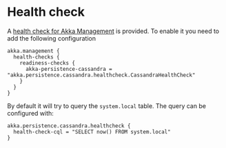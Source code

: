 # Health check

A [health check for Akka Management](https://doc.akka.io/libraries/akka-management/current/healthchecks.html)
is provided. To enable it you need to add the following configuration

```
akka.management {
  health-checks {
    readiness-checks {
      akka-persistence-cassandra = "akka.persistence.cassandra.healthcheck.CassandraHealthCheck"
    }
  }
}
```

By default it will try to query the `system.local` table. The query can be configured with:

```
akka.persistence.cassandra.healthcheck {
  health-check-cql = "SELECT now() FROM system.local"
}
``` 

 
